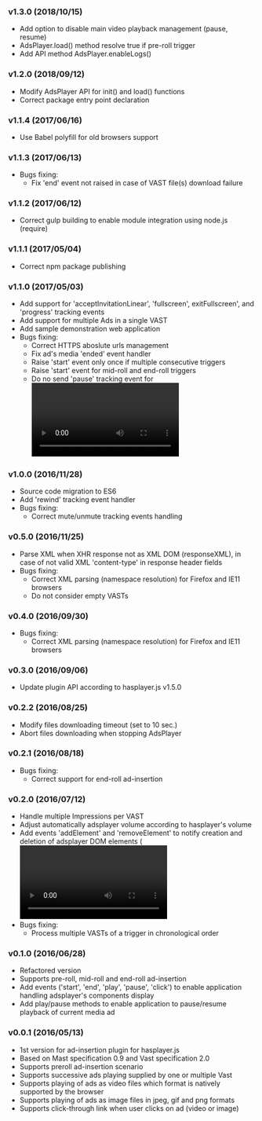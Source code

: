 ### v1.3.0 (2018/10/15)
* Add option to disable main video playback management (pause, resume)
* AdsPlayer.load() method resolve true if pre-roll trigger
* Add API method AdsPlayer.enableLogs() 

### v1.2.0 (2018/09/12)
* Modify AdsPlayer API for init() and load() functions
* Correct package entry point declaration 

### v1.1.4 (2017/06/16)
* Use Babel polyfill for old browsers support

### v1.1.3 (2017/06/13)
* Bugs fixing:
  - Fix 'end' event not raised in case of VAST file(s) download failure

### v1.1.2 (2017/06/12)
* Correct gulp building to enable module integration using node.js (require)

### v1.1.1 (2017/05/04)
* Correct npm package publishing

### v1.1.0 (2017/05/03)
* Add support for 'acceptInvitationLinear', 'fullscreen', exitFullscreen', and 'progress' tracking events
* Add support for multiple Ads in a single VAST
* Add sample demonstration web application
* Bugs fixing:
  - Correct HTTPS aboslute urls management
  - Fix ad's media 'ended' event handler
  - Raise 'start' event only once if multiple consecutive triggers
  - Raise 'start' event for mid-roll and end-roll triggers
  - Do no send 'pause' tracking event for <video>'s 'pause' event raised at end of stream

### v1.0.0 (2016/11/28)
* Source code migration to ES6
* Add 'rewind' tracking event handler
* Bugs fixing:
  - Correct mute/unmute tracking events handling

### v0.5.0 (2016/11/25)
* Parse XML when XHR response not as XML DOM (responseXML), in case of not valid XML 'content-type' in response header fields
* Bugs fixing:
  - Correct XML parsing (namespace resolution) for Firefox and IE11 browsers
  - Do not consider empty VASTs

### v0.4.0 (2016/09/30)
* Bugs fixing:
  - Correct XML parsing (namespace resolution) for Firefox and IE11 browsers

### v0.3.0 (2016/09/06)
* Update plugin API according to hasplayer.js v1.5.0

### v0.2.2 (2016/08/25)
* Modify files downloading timeout (set to 10 sec.)
* Abort files downloading when stopping AdsPlayer

### v0.2.1 (2016/08/18)
* Bugs fixing:
  - Correct support for end-roll ad-insertion

### v0.2.0 (2016/07/12)
* Handle multiple Impressions per VAST
* Adjust automatically adsplayer volume according to hasplayer's volume
* Add events 'addElement' and 'removeElement' to notify creation and deletion of adsplayer DOM elements (<video> or <img>)
* Bugs fixing:
  - Process multiple VASTs of a trigger in chronological order

### v0.1.0 (2016/06/28)
* Refactored version
* Supports pre-roll, mid-roll and end-roll ad-insertion
* Add events ('start', 'end', 'play', 'pause', 'click') to enable application handling adsplayer's components display
* Add play/pause methods to enable application to pause/resume playback of current media ad

### v0.0.1 (2016/05/13)
* 1st version for ad-insertion plugin for hasplayer.js
* Based on Mast specification 0.9 and Vast specification 2.0
* Supports preroll ad-insertion scenario
* Supports successive ads playing supplied by one or multiple Vast
* Supports playing of ads as video files which format is natively supported by the browser
* Supports playing of ads as image files in jpeg, gif and png formats
* Supports click-through link when user clicks on ad (video or image)
